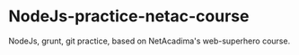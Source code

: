 # NodeJs-practice-netac-course
NodeJs, grunt, git practice, based on NetAcadima's web-superhero course.
